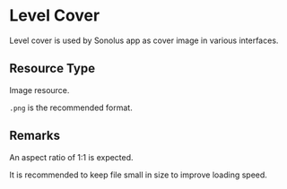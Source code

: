 # Level Cover

Level cover is used by Sonolus app as cover image in various interfaces.

## Resource Type

Image resource.

`.png` is the recommended format.

## Remarks

An aspect ratio of 1:1 is expected.

It is recommended to keep file small in size to improve loading speed.
